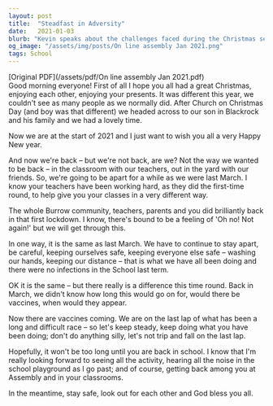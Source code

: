 ```yaml
---
layout: post
title:  "Steadfast in Adversity"
date:   2021-01-03
blurb: "Kevin speaks about the challenges faced during the Christmas season amidst the pandemic, emphasizing the importance of staying apart to keep everyone safe. He acknowledges the hard work of teachers and the community's efforts during the first lockdown, offering hope with the arrival of vaccines. Kevin encourages everyone to stay steady and avoid mistakes as we approach the end of this difficult period."
og_image: "/assets/img/posts/On line assembly Jan 2021.png"
tags: School
---
```

[Original PDF](/assets/pdf/On line assembly Jan 2021.pdf)    
Good morning everyone! First of all I hope you all had a great Christmas, enjoying each other, enjoying your presents. It was different this year, we couldn't see as many people as we normally did. After Church on Christmas Day (and boy was that different) we headed across to our son in Blackrock and his family and we had a lovely time.

Now we are at the start of 2021 and I just want to wish you all a very Happy New year.

And now we're back – but we're not back, are we? Not the way we wanted to be back – in the classroom with our teachers, out in the yard with our friends. So, we're going to be apart for a while as we were last March. I know your teachers have been working hard, as they did the first-time round, to help give you your classes in a very different way.

The whole Burrow community, teachers, parents and you did brilliantly back in that first lockdown. I know, there's bound to be a feeling of 'Oh no! Not again!' but we will get through this.

In one way, it is the same as last March. We have to continue to stay apart, be careful, keeping ourselves safe, keeping everyone else safe – washing our hands, keeping our distance – that is what we have all been doing and there were no infections in the School last term.

OK it is the same – but there really is a difference this time round. Back in March, we didn't know how long this would go on for, would there be vaccines, when would they appear.

Now there are vaccines coming. We are on the last lap of what has been a long and difficult race – so let's keep steady, keep doing what you have been doing; don't do anything silly, let's not trip and fall on the last lap.

Hopefully, it won't be too long until you are back in school. I know that I'm really looking forward to seeing all the activity, hearing all the noise in the school playground as I go past; and of course, getting back among you at Assembly and in your classrooms.

In the meantime, stay safe, look out for each other and God bless you all.
